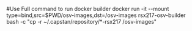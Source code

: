 
#Use Full command to run docker builder
docker run -it --mount  type=bind,src=$PWD/osv-images,dst=/osv-images rsx217-osv-builder bash -c "cp -r ~/.capstan/repository/*-rsx217 /osv-images"
